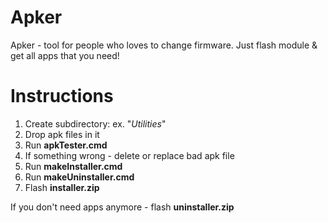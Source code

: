 # Apker
Apker - tool for people who loves to change firmware. Just flash module &amp; get all apps that you need!

# Instructions
1. Create subdirectory: ex. "*Utilities*"
2. Drop apk files in it
3. Run **apkTester.cmd**
4. If something wrong - delete or replace bad apk file
5. Run **makeInstaller.cmd**
6. Run **makeUninstaller.cmd**
7. Flash **installer.zip**

If you don't need apps anymore - flash **uninstaller.zip**
